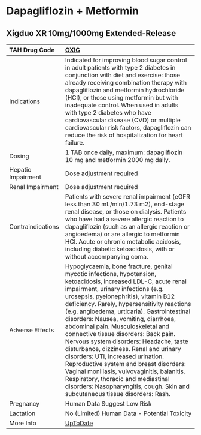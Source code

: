 # Dapagliflozin + Metformin

## Xigduo XR 10mg/1000mg Extended-Release

| TAH Drug Code      | [OXIG](https://www.tahsda.org.tw/drugs/hissearch.php?drug_code=OXIG)                                                                                                                                                                                                                                                                                                                                                                                                                                                                                                                                                                                                                                                                                      |
|:-------------------|:----------------------------------------------------------------------------------------------------------------------------------------------------------------------------------------------------------------------------------------------------------------------------------------------------------------------------------------------------------------------------------------------------------------------------------------------------------------------------------------------------------------------------------------------------------------------------------------------------------------------------------------------------------------------------------------------------------------------------------------------------------|
| Indications        | Indicated for improving blood sugar control in adult patients with type 2 diabetes in conjunction with diet and exercise: those already receiving combination therapy with dapagliflozin and metformin hydrochloride (HCl), or those using metformin but with inadequate control. When used in adults with type 2 diabetes who have cardiovascular disease (CVD) or multiple cardiovascular risk factors, dapagliflozin can reduce the risk of hospitalization for heart failure.                                                                                                                                                                                                                                                                         |
| Dosing             | 1 TAB once daily, maximum: dapagliflozin 10 mg and metformin 2000 mg daily.                                                                                                                                                                                                                                                                                                                                                                                                                                                                                                                                                                                                                                                                               |
| Hepatic Impairment | Dose adjustment required                                                                                                                                                                                                                                                                                                                                                                                                                                                                                                                                                                                                                                                                                                                                  |
| Renal Impairment   | Dose adjustment required                                                                                                                                                                                                                                                                                                                                                                                                                                                                                                                                                                                                                                                                                                                                  |
| Contraindications  | Patients with severe renal impairment (eGFR less than 30 mL/min/1.73 m2), end-stage renal disease, or those on dialysis. Patients who have had a severe allergic reaction to dapagliflozin (such as an allergic reaction or angioedema) or are allergic to metformin HCl. Acute or chronic metabolic acidosis, including diabetic ketoacidosis, with or without accompanying coma.                                                                                                                                                                                                                                                                                                                                                                        |
| Adverse Effects    | Hypoglycaemia, bone fracture, genital mycotic infections, hypotension, ketoacidosis, increased LDL-C, acute renal impairment, urinary infections (e.g. urosepsis, pyelonephritis), vitamin B12 deficiency. Rarely, hypersensitivity reactions (e.g. angioedema, urticaria). Gastrointestinal disorders: Nausea, vomiting, diarrhoea, abdominal pain. Musculoskeletal and connective tissue disorders: Back pain. Nervous system disorders: Headache, taste disturbance, dizziness. Renal and urinary disorders: UTI, increased urination. Reproductive system and breast disorders: Vaginal moniliasis, vulvovaginitis, balanitis. Respiratory, thoracic and mediastinal disorders: Nasopharyngitis, cough. Skin and subcutaneous tissue disorders: Rash. |
| Pregnancy          | Human Data Suggest Low Risk                                                                                                                                                                                                                                                                                                                                                                                                                                                                                                                                                                                                                                                                                                                               |
| Lactation          | No (Limited) Human Data - Potential Toxicity                                                                                                                                                                                                                                                                                                                                                                                                                                                                                                                                                                                                                                                                                                              |
| More Info          | [UpToDate](https://www.uptodate.com/contents/dapagliflozin-and-metformin-drug-information)                                                                                                                                                                                                                                                                                                                                                                                                                                                                                                                                                                                                                                                                |

